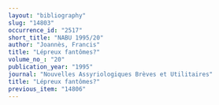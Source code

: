 ```yaml
---
layout: "bibliography"
slug: "14803"
occurrence_id: "2517"
short_title: "NABU 1995/20"
author: "Joannès, Francis"
title: "Lépreux fantômes?"
volume_no_: "20"
publication_year: "1995"
journal: "Nouvelles Assyriologiques Brèves et Utilitaires"
title: "Lépreux fantômes?"
previous_item: "14806"
---
```

